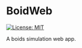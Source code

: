 # BoidWeb
[![License: MIT](https://img.shields.io/badge/License-MIT-blue.svg)](https://choosealicense.com/licenses/mit/l)

A boids simulation web app.